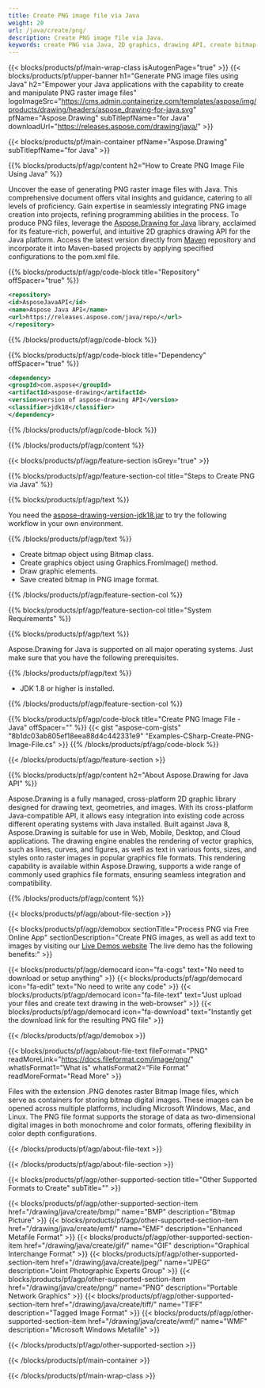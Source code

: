 ```yaml
---
title: Create PNG image file via Java
weight: 20
url: /java/create/png/
description: Create PNG image file via Java.
keywords: create PNG via Java, 2D graphics, drawing API, create bitmap in Java, Drawing for Java, save bitmap, save PNG image, cross-platform 2D graphic library, Bitmap class, vector graphics drawing, draw text, rendering raster images, PNG image file
---
```


{{< blocks/products/pf/main-wrap-class isAutogenPage="true" >}}
{{< blocks/products/pf/upper-banner h1="Generate PNG image files using Java" h2="Empower your Java applications with the capability to create and manipulate PNG raster image files" logoImageSrc="https://cms.admin.containerize.com/templates/aspose/img/products/drawing/headers/aspose_drawing-for-java.svg" pfName="Aspose.Drawing" subTitlepfName="for Java" downloadUrl="https://releases.aspose.com/drawing/java/" >}}

{{< blocks/products/pf/main-container pfName="Aspose.Drawing" subTitlepfName="for Java" >}}


{{% blocks/products/pf/agp/content h2="How to Create PNG Image File Using Java" %}}

Uncover the ease of generating PNG raster image files with Java. This comprehensive document offers vital insights and guidance, catering to all levels of proficiency. Gain expertise in seamlessly integrating PNG image creation into projects, refining programming abilities in the process. To produce PNG files, leverage the [Aspose.Drawing for Java](https://products.aspose.com/drawing/java) library, acclaimed for its feature-rich, powerful, and intuitive 2D graphics drawing API for the Java platform. Access the latest version directly from [Maven](https://releases.aspose.com/java/repo/com/aspose/aspose-drawing/) repository and incorporate it into Maven-based projects by applying specified configurations to the pom.xml file.

{{% blocks/products/pf/agp/code-block title="Repository" offSpacer="true" %}}

```xml
<repository>
<id>AsposeJavaAPI</id>
<name>Aspose Java API</name>
<url>https://releases.aspose.com/java/repo/</url>
</repository>
```

{{% /blocks/products/pf/agp/code-block %}}

{{% blocks/products/pf/agp/code-block title="Dependency" offSpacer="true" %}}

```xml
<dependency>
<groupId>com.aspose</groupId>
<artifactId>aspose-drawing</artifactId>
<version>version of aspose-drawing API</version>
<classifier>jdk18</classifier>
</dependency>
```

{{% /blocks/products/pf/agp/code-block %}}

{{% /blocks/products/pf/agp/content %}}


{{< blocks/products/pf/agp/feature-section isGrey="true" >}}

{{% blocks/products/pf/agp/feature-section-col title="Steps to Create PNG via Java" %}}

{{% blocks/products/pf/agp/text %}}

You need the [aspose-drawing-version-jdk18.jar](https://releases.aspose.com/drawing/java/) to try the following workflow in your own environment.

{{% /blocks/products/pf/agp/text %}}

+ Create bitmap object using Bitmap class.
+ Create graphics object using Graphics.FromImage() method.
+ Draw graphic elements.
+ Save created bitmap in PNG image format.

{{% /blocks/products/pf/agp/feature-section-col %}}

{{% blocks/products/pf/agp/feature-section-col title="System Requirements" %}}

{{% blocks/products/pf/agp/text %}}

Aspose.Drawing for Java is supported on all major operating systems. Just make sure that you have the following prerequisites.

{{% /blocks/products/pf/agp/text %}}

- JDK 1.8 or higher is installed.

{{% /blocks/products/pf/agp/feature-section-col %}}

{{% blocks/products/pf/agp/code-block title="Create PNG Image File - Java" offSpacer="" %}}
{{< gist "aspose-com-gists" "8b1dc03ab805ef18eea88d4c442331e9" "Examples-CSharp-Create-PNG-Image-File.cs" >}}
{{% /blocks/products/pf/agp/code-block %}}

{{< /blocks/products/pf/agp/feature-section >}}


<!-- aboutfile Starts -->

{{% blocks/products/pf/agp/content h2="About Aspose.Drawing for Java API" %}}

Aspose.Drawing is a fully managed, cross-platform 2D graphic library designed for drawing text, geometries, and images. With its cross-platform Java-compatible API, it allows easy integration into existing code across different operating systems with Java installed. Built against Java 8, Aspose.Drawing is suitable for use in Web, Mobile, Desktop, and Cloud applications. The drawing engine enables the rendering of vector graphics, such as lines, curves, and figures, as well as text in various fonts, sizes, and styles onto raster images in popular graphics file formats. This rendering capability is available within Aspose.Drawing, supports a wide range of commonly used graphics file formats, ensuring seamless integration and compatibility.

{{% /blocks/products/pf/agp/content %}}


{{< blocks/products/pf/agp/about-file-section >}}

{{< blocks/products/pf/agp/demobox sectionTitle="Process PNG via Free Online App" sectionDescription="Create PNG images, as well as add text to images by visiting our [Live Demos website](https://products.aspose.app/drawing) The live demo has the following benefits:" >}}

{{< blocks/products/pf/agp/democard icon="fa-cogs" text="No need to download or setup anything" >}}
{{< blocks/products/pf/agp/democard icon="fa-edit" text="No need to write any code" >}}
{{< blocks/products/pf/agp/democard icon="fa-file-text" text="Just upload your files and create text drawing in the web-browser" >}}
{{< blocks/products/pf/agp/democard icon="fa-download" text="Instantly get the download link for the resulting PNG file" >}}

{{< /blocks/products/pf/agp/demobox >}}

{{< blocks/products/pf/agp/about-file-text fileFormat="PNG" readMoreLink="https://docs.fileformat.com/image/png/" whatIsFormat1="What is" whatIsFormat2="File Format" readMoreFormat="Read More" >}}

Files with the extension .PNG denotes raster Bitmap Image files, which serve as containers for storing bitmap digital images. These images can be opened across multiple platforms, including Microsoft Windows, Mac, and Linux. The PNG file format supports the storage of data as two-dimensional digital images in both monochrome and color formats, offering flexibility in color depth configurations.

{{< /blocks/products/pf/agp/about-file-text >}}

{{< /blocks/products/pf/agp/about-file-section >}}

<!-- aboutfile Ends -->


{{< blocks/products/pf/agp/other-supported-section title="Other Supported Formats to Create" subTitle="" >}}

{{< blocks/products/pf/agp/other-supported-section-item href="/drawing/java/create/bmp/" name="BMP" description="Bitmap Picture" >}}
{{< blocks/products/pf/agp/other-supported-section-item href="/drawing/java/create/emf/" name="EMF" description="Enhanced Metafile Format" >}}
{{< blocks/products/pf/agp/other-supported-section-item href="/drawing/java/create/gif/" name="GIF" description="Graphical Interchange Format" >}}
{{< blocks/products/pf/agp/other-supported-section-item href="/drawing/java/create/jpeg/" name="JPEG" description="Joint Photographic Experts Group" >}}
{{< blocks/products/pf/agp/other-supported-section-item href="/drawing/java/create/png/" name="PNG" description="Portable Network Graphics" >}}
{{< blocks/products/pf/agp/other-supported-section-item href="/drawing/java/create/tiff/" name="TIFF" description="Tagged Image Format" >}}
{{< blocks/products/pf/agp/other-supported-section-item href="/drawing/java/create/wmf/" name="WMF" description="Microsoft Windows Metafile" >}}


{{< /blocks/products/pf/agp/other-supported-section >}}

{{< /blocks/products/pf/main-container >}}

{{< /blocks/products/pf/main-wrap-class >}}
